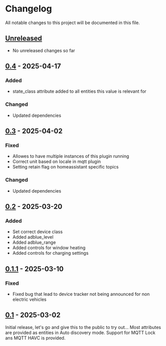 # Changelog

All notable changes to this project will be documented in this file.

## [Unreleased]
- No unreleased changes so far

## [0.4] - 2025-04-17
### Added
- state_class attribute added to all entities this value is relevant for

### Changed
- Updated dependencies

## [0.3] - 2025-04-02
### Fixed
- Allowes to have multiple instances of this plugin running
- Correct unit based on locale in mqtt plugin
- Setting retain flag on homeassistant specific topics

### Changed
- Updated dependencies

## [0.2] - 2025-03-20
### Added
- Set correct device class
- Added adblue_level
- Added adblue_range
- Added controls for window heating
- Added controls for charging settings

## [0.1.1] - 2025-03-10
### Fixed
- Fixed bug that lead to device tracker not being announced for non electric vehicles

## [0.1] - 2025-03-02
Initial release, let's go and give this to the public to try out...
Most attributes are provided as entities in Auto discovery mode.
Support for MQTT Lock ans MQTT HAVC is provided.

[unreleased]: https://github.com/tillsteinbach/CarConnectivity-plugin-mqtt_homeassistant/compare/v0.4...HEAD
[0.4]: https://github.com/tillsteinbach/CarConnectivity-plugin-mqtt_homeassistant/releases/tag/v0.4
[0.3]: https://github.com/tillsteinbach/CarConnectivity-plugin-mqtt_homeassistant/releases/tag/v0.3
[0.2]: https://github.com/tillsteinbach/CarConnectivity-plugin-mqtt_homeassistant/releases/tag/v0.2
[0.1.1]: https://github.com/tillsteinbach/CarConnectivity-plugin-mqtt_homeassistant/releases/tag/v0.1.1
[0.1]: https://github.com/tillsteinbach/CarConnectivity-plugin-mqtt_homeassistant/releases/tag/v0.1
